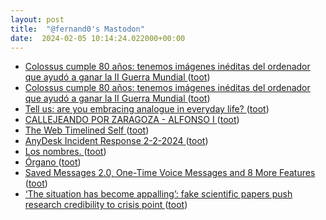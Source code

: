 ```yaml
---
layout: post
title:  "@fernand0's Mastodon"
date:  2024-02-05 10:14:24.022000+00:00
---
```

*  [Colossus cumple 80 años: tenemos imágenes inéditas del ordenador que ayudó a ganar la II Guerra Mundial ](https://www.xataka.com/historia-tecnologica/colossus-cumple-80-anos-tenemos-imagenes-ineditas-ordenador-que-ayudo-a-ganar-ii-guerra-mundia) ([toot](https://mastodon.social/@fernand0/111878344803628874))
*  [Colossus cumple 80 años: tenemos imágenes inéditas del ordenador que ayudó a ganar la II Guerra Mundial ](https://www.xataka.com/historia-tecnologica/colossus-cumple-80-anos-tenemos-imagenes-ineditas-ordenador-que-ayudo-a-ganar-ii-guerra-mundia) ([toot](https://mastodon.social/@fernand0/111878255772173860))
*  [Tell us: are you embracing analogue in everyday life? ](https://www.theguardian.com/media/2024/jan/17/tell-us-are-you-embracing-analogue-in-everyday-lif) ([toot](https://mastodon.social/@fernand0/111878079326518228))
*  [CALLEJEANDO POR ZARAGOZA - ALFONSO I ](https://sites.google.com/view/callejeandoporzaragoza/callejero/alfonso-i?authuser=) ([toot](https://mastodon.social/@fernand0/111876600438241919))
*  [The Web Timelined Self ](https://cogdogblog.com/2024/01/the-web-timelined-self/comment-page-1) ([toot](https://mastodon.social/@fernand0/111876529799731829))
*  [AnyDesk Incident Response 2-2-2024  ](https://anydesk.com/en/public-statement) ([toot](https://mastodon.social/@fernand0/111874586069096707))
*  [Los nombres. ](https://avecesunafoto.wordpress.com/2024/02/04/los-nombres) ([toot](https://mastodon.social/@fernand0/111874309871324921))
*  [Órgano ](https://www.flickr.com/photos/fernand0/53502633191) ([toot](https://mastodon.social/@fernand0/111874287248963478))
*  [Saved Messages 2.0, One-Time Voice Messages and 8 More Features ](https://telegram.org/blog/new-saved-messages-and-9-mor) ([toot](https://mastodon.social/@fernand0/111872589143380592))
*  [‘The situation has become appalling’: fake scientific papers push research credibility to crisis point ](https://www.theguardian.com/science/2024/feb/03/the-situation-has-become-appalling-fake-scientific-papers-push-research-credibility-to-crisis-poin) ([toot](https://mastodon.social/@fernand0/111870773725671460))
